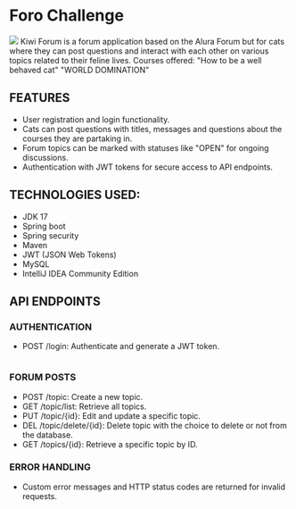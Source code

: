 <h1>Foro Challenge</h1>
<img src="https://img.shields.io/badge/Status%20-%20Finished%20-%20Green?style=flat&color=green">
Kiwi Forum is a forum application based on the Alura Forum but for cats where they can post questions and interact with each other on various topics related to their feline lives. 
Courses offered: "How to be a well behaved cat" "WORLD DOMINATION"
<img src="">
<h2>FEATURES</h2>
<ul>
  <li>User registration and login functionality.</li>
  <li>Cats can post questions with titles, messages and questions about the courses they are partaking in.</li>
  <li>Forum topics can be marked with statuses like "OPEN" for ongoing discussions.</li>
  <li>Authentication with JWT tokens for secure access to API endpoints.</li>
</ul>

<h2>TECHNOLOGIES USED:</h2>
<ul>
<li>JDK 17</li>
<li>Spring boot</li>
<li>Spring security</li>
<li>Maven</li>
<li>JWT (JSON Web Tokens)</li>
<li>MySQL</li>
<li>IntelliJ IDEA Community Edition</li>
      </ul>

<h2>API ENDPOINTS</h2>
<h3>AUTHENTICATION</h3>
<ul>
  <li>POST /login: Authenticate and generate a JWT token.</li>
</ul>
<img src="">
<h3>FORUM POSTS</h3>
<ul>
   <li>POST /topic: Create a new topic.</li>
  <li>GET /topic/list: Retrieve all topics.</li>
  <li>PUT /topic/{id}: Edit and update a specific topic.</li>
  <li>DEL /topic/delete/{id}: Delete topic with the choice to delete or not from the database.</li>
  <li>GET /topics/{id}: Retrieve a specific topic by ID.</li>
  
</ul>
<h3>ERROR HANDLING</h3>
<ul>
  <li>Custom error messages and HTTP status codes are returned for invalid requests.</li>
</ul>
